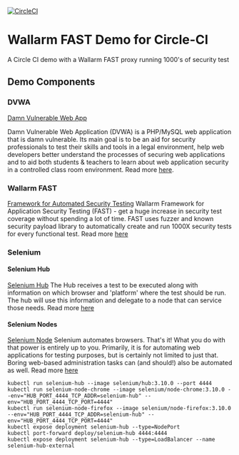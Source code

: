 [![CircleCI](https://circleci.com/gh/0snug0/wallarm-demo-circleci/tree/master.svg?style=svg)](https://circleci.com/gh/0snug0/wallarm-demos-circleci/tree/master)

# Wallarm FAST Demo for Circle-CI
A Circle CI demo with a Wallarm FAST proxy running 1000's of security test

## Demo Components
### DVWA
[Damn Vulnerable Web App](https://hub.docker.com/r/vulnerables/web-dvwa/)

Damn Vulnerable Web Application (DVWA) is a PHP/MySQL web application that is damn vulnerable. Its main goal is to be an aid for security professionals to test their skills and tools in a legal environment, help web developers better understand the processes of securing web applications and to aid both students & teachers to learn about web application security in a controlled class room environment. Read more [here](https://hub.docker.com/r/vulnerables/web-dvwa/).

### Wallarm FAST 
[Framework for Automated Security Testing](https://hub.docker.com/r/wallarm/fast/)
Wallarm Framework for Application Security Testing (FAST) - get a huge increase in security test coverage without spending a lot of time. FAST uses fuzzer and known security payload library to automatically create and run 1000X security tests for every functional test. Read more [here](https://hub.docker.com/r/wallarm/fast/)

### Selenium
#### Selenium Hub
[Selenium Hub](https://github.com/SeleniumHQ/docker-selenium)
The Hub receives a test to be executed along with information on which browser and 'platform' where the test should be run. The hub will use this information and delegate to a node that can service those needs. Read more [here](https://github.com/SeleniumHQ/docker-selenium/tree/master/Hub)

#### Selenium Nodes
[Selenium Node](https://github.com/SeleniumHQ/docker-selenium/tree/master/NodeBase)
Selenium automates browsers. That's it! What you do with that power is entirely up to you. Primarily, it is for automating web applications for testing purposes, but is certainly not limited to just that. Boring web-based administration tasks can (and should!) also be automated as well. Read more [here](https://github.com/SeleniumHQ/docker-selenium/tree/master/NodeBase)
```
kubectl run selenium-hub --image selenium/hub:3.10.0 --port 4444
kubectl run selenium-node-chrome --image selenium/node-chrome:3.10.0 --env="HUB_PORT_4444_TCP_ADDR=selenium-hub" --env="HUB_PORT_4444_TCP_PORT=4444"
kubectl run selenium-node-firefox --image selenium/node-firefox:3.10.0 --env="HUB_PORT_4444_TCP_ADDR=selenium-hub" --env="HUB_PORT_4444_TCP_PORT=4444"
kubectl expose deployment selenium-hub --type=NodePort
kubectl port-forward deploy/selenium-hub 4444:4444
kubectl expose deployment selenium-hub --type=LoadBalancer --name selenium-hub-external
```